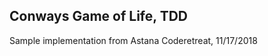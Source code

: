 Conways Game of Life, TDD
-----------------------------

Sample implementation from Astana Coderetreat, 11/17/2018